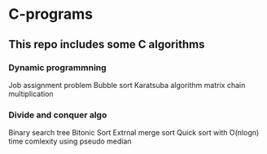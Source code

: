 # C-programs

## This repo includes some C algorithms 

### Dynamic programmning
Job assignment problem
Bubble sort
Karatsuba algorithm
matrix chain multiplication


### Divide and conquer algo
Binary search tree
Bitonic Sort
Extrnal merge sort
Quick sort with O(nlogn) time comlexity using pseudo median
